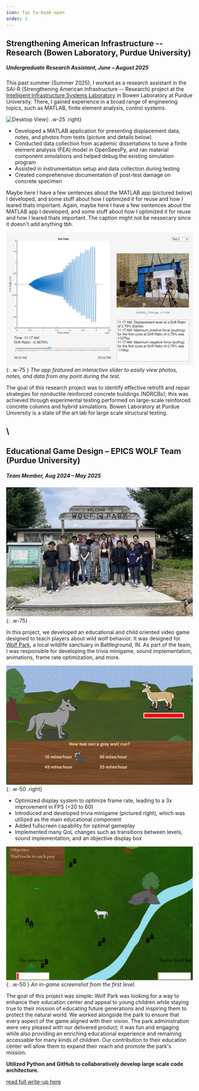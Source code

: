 ```yaml
---
icon: fas fa-book-open
order: 1
---
```


## Strengthening American Infrastructure -- Research (Bowen Laboratory, Purdue University)
##### *Undergraduate Research Assistant, June – August 2025*


This past summer (Summer 2025), I worked as a research assistant in the SAI-R (Strengthening American Infrastructure -- Research) project at the [Intelligent Infrastructure Systems Laboratory](https://engineering.purdue.edu/IISL/) in Bowen Laboratory at Purdue University. There, I gained experience in a broad range of engineering topics, such as MATLAB, finite element analysis, control systems.

![Desktop View](assets/posts/SAI-R-project/specimen-close.jpg){: .w-25 .right}

- Developed a MATLAB application for presenting displacement data, notes, and photos from tests (picture and details below)
- Conducted data collection from academic dissertations to tune a finite element analysis (FEA) model in OpenSeesPy, and ran material component simulations and helped debug the existing simulation program
- Assisted in instrumentation setup and data collection during testing
- Created comprehensive documentation of post-test damage on concrete specimen


Maybe here I have a few sentences about the MATLAB app (pictured below) I developed, and some stuff about how I optimized it for reuse and how I leared thats important. Again, maybe here I have a few sentences about the MATLAB app I developed, and some stuff about how I optimized it for reuse and how I leared thats important. The caption might not be nessecary since it doesn't add anything tbh.

![Desktop View](assets/posts/SAI-R-project/app-window-1.png){: .w-75 }
_The app featured an interactive slider to easily view photos, notes, and data from any point during the test._

The goal of this research project was to identify effective retrofit and repair strategies for nonductile reinforced concrete buildings (NDRCBs); this was achieved through experimental testing performed on large-scale reinforced concrete columns and hybrid simulations. Bowen Laboratory at Purdue University is a state of the art lab for large scale structural testing. 

\
---
## Educational Game Design – EPICS WOLF Team (Purdue University)
##### *Team Member, Aug 2024 – May 2025*

![Desktop View](assets/posts/EPICS-WOLF-team/EPICS-team-photo-small.jpg){: .w-75}

In this project, we developed an educational and child oriented video game designed to teach players about wild wolf behavior. It was designed for [Wolf Park](https://visitwolfpark.org), a local wildlife sanctuary in Battleground, IN. As part of the team, I was responsible for developing the trivia minigame, sound implementation, animations, frame rate optimization, and more.


![Desktop View](assets/posts/EPICS-WOLF-team/wolf-game-trivia.jpg){: .w-50 .right}

- Optimized display system to optimize frame rate, leading to a 3x improvement in FPS (<20 to 60)
- Introduced and developed trivia minigame (pictured right), which was utilized as the main educational component
- Added fullscreen capability for optimal gameplay
- Implemented many QoL changes such as transitions between levels, sound implementation, and an objective display box


![Desktop View](assets/posts/EPICS-WOLF-team/wolf-game-world.jpg){: .w-50 }
_An in-game screenshot from the first level._

The goal of this project was simple: Wolf Park was looking for a way to enhance their education center and appeal to young children while staying true to their mission of educating future generations and inspiring them to protect the natural world. We worked alongside the park to ensure that every aspect of the game aligned with their vision. The park administration were very pleased with our delivered product; it was fun and engaging while also providing an enriching educational experience and remaining accessable for many kinds of children. Our contribution to their education center will allow them to expand their reach and promote the park's mission.

**Utilized Python and GitHub to collaboratively develop large scale code architecture.**

[read full write-up here](/posts/EPICS-WOLF-team/)

